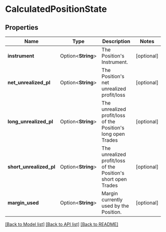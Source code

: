 # CalculatedPositionState

## Properties

Name | Type | Description | Notes
------------ | ------------- | ------------- | -------------
**instrument** | Option<**String**> | The Position's Instrument. | [optional]
**net_unrealized_pl** | Option<**String**> | The Position's net unrealized profit/loss | [optional]
**long_unrealized_pl** | Option<**String**> | The unrealized profit/loss of the Position's long open Trades | [optional]
**short_unrealized_pl** | Option<**String**> | The unrealized profit/loss of the Position's short open Trades | [optional]
**margin_used** | Option<**String**> | Margin currently used by the Position. | [optional]

[[Back to Model list]](../README.md#documentation-for-models) [[Back to API list]](../README.md#documentation-for-api-endpoints) [[Back to README]](../README.md)


